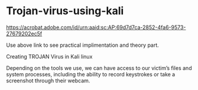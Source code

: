# Trojan-virus-using-kali
https://acrobat.adobe.com/id/urn:aaid:sc:AP:69d7d7ca-2852-4fa6-9573-27679202ec5f

Use above link to see practical implimentation  and theory part.

Creating TROJAN Virus in Kali linux 

 Depending on the tools we use, we can have access to our victim’s files and system processes, including the ability to record keystrokes or take a screenshot through their webcam. 




